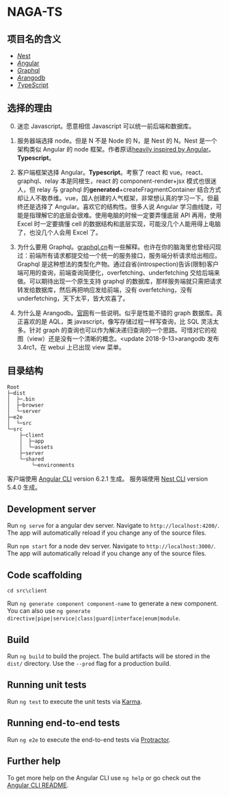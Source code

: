 # NAGA-TS

## 项目名的含义

- [*N*est](https://github.com/nestjs/nest)
- [*A*ngular](https://github.com/angular/angular)
- [*G*raphql](https://github.com/nestjs/graphql)
- [*A*rangodb](https://github.com/arangodb/arangodb)
- [*T*ype*S*cript](https://github.com/Microsoft/TypeScript)

## 选择的理由

0. 迷恋 Javascript。愿意相信 Javascript 可以统一前后端和数据库。

1. 服务器端选择 node。但是 N 不是 Node 的 N，是 Nest 的 N。Nest 是一个架构类似 Angular 的 node 框架。作者原话[heavily inspired by Angular](https://github.com/nestjs/nest#description)。**Typescript**。
1. 客户端框架选择 Angular。**Typescript**。考察了 react 和 vue。react、graphql、relay 本是同根生，react 的 component-render+jsx 模式也很迷人，但 relay 与 graphql 的**generated**+createFragmentContainer 结合方式却让人不敢恭维。vue，国人创建的人气框架，非常想认真的学习一下。但最终还是选择了 Angular。喜欢它的结构性。很多人说 Angular 学习曲线陡，可能是指理解它的底层会很难。使用电脑的时候一定要弄懂底层 API 再用，使用 Excel 时一定要搞懂 cell 的数据结构和底层实现，可能没几个人能用得上电脑了，也没几个人会用 Excel 了。
1. 为什么要用 Graphql。[graphql.cn](http://graphql.cn/)有一些解释。也许在你的脑海里也曾经闪现过：前端所有请求都提交给一个统一的服务接口，服务端分析请求给出相应。Graphql 是这种想法的类型化产物。通过自省(introspection)告诉(限制)客户端可用的查询，前端查询简便化，overfetching、underfetching 交给后端来做。可以期待出现一个原生支持 graphql 的数据库，那样服务端就只需把请求转发给数据库，然后再把响应发给前端，没有 overfetching，没有 underfetching，天下太平，皆大欢喜了。
1. 为什么是 Arangodb。[官网](https://www.arangodb.com/why-arangodb/)有一些说明。似乎是性能不错的 graph 数据库。真正喜欢的是 AQL，类 javascript，像写存储过程一样写查询，比 SQL 灵活太多。针对 graph 的查询也可以作为解决递归查询的一个思路。可惜对它的视图（view）还是没有一个清晰的概念。<update 2018-9-13>arangodb 发布 3.4rc1，在 webui 上已出现 view 菜单。

## 目录结构

```
Root
├─dist
│  ├─.bin
│  ├─browser
│  └─server
├─e2e
│  └─src
└─src
    ├─client
    │  ├─app
    │  └─assets
    ├─server
    └─shared
        └─environments
```

客户端使用 [Angular CLI](https://github.com/angular/angular-cli) version 6.2.1 生成。
服务端使用 [Nest CLI](https://github.com/nestjs/nest-cli) version 5.4.0 生成。

## Development server

Run `ng serve` for a angular dev server. Navigate to `http://localhost:4200/`. The app will automatically reload if you change any of the source files.

Run `npm start` for a node dev server. Navigate to `http://localhost:3000/`. The app will automatically reload if you change any of the source files.

## Code scaffolding

`cd src\client`

Run `ng generate component component-name` to generate a new component. You can also use `ng generate directive|pipe|service|class|guard|interface|enum|module`.

## Build

Run `ng build` to build the project. The build artifacts will be stored in the `dist/` directory. Use the `--prod` flag for a production build.

## Running unit tests

Run `ng test` to execute the unit tests via [Karma](https://karma-runner.github.io).

## Running end-to-end tests

Run `ng e2e` to execute the end-to-end tests via [Protractor](http://www.protractortest.org/).

## Further help

To get more help on the Angular CLI use `ng help` or go check out the [Angular CLI README](https://github.com/angular/angular-cli/blob/master/README.md).
